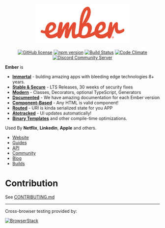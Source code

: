 <p align="center">
  <a href="https://emberjs.com"><img width="300" src="https://raw.githubusercontent.com/emberjs/website/master/source/images/brand/ember_Ember-Light.png"></a>
</p>

<p align="center">
   <a href="https://github.com/emberjs/ember.js/blob/master/LICENSE"><img src="https://img.shields.io/badge/license-MIT-blue.svg" alt="GitHub license"></a>
   <a href="https://www.npmjs.com/package/ember-source"><img src="https://img.shields.io/npm/v/ember-source.svg?style=flat" alt="npm version"></a>  
  <a href="http://travis-ci.org/emberjs/ember.js"><img src="https://secure.travis-ci.org/emberjs/ember.js.svg?branch=master" alt="Build Status"></a>
  <a href="https://codeclimate.com/github/emberjs/ember.js"><img src="https://codeclimate.com/github/emberjs/ember.js.svg" alt="Code Climate"></a>
  <a href="https://discord.gg/zT3asNS"><img src="https://img.shields.io/discord/480462759797063690.svg?logo=discord" alt="Discord Community Server"></a>
</p>

**Ember** is 

* [**Immortal**](https://en.wikipedia.org/wiki/Ember.js) - bulding amazing apps with bleeding edge technologies 8+ years.
* [**Stable & Secure**](https://emberjs.com/releases/) - LTS Releases, 30 weeks of security fixes
* [**Modern**](https://blog.emberjs.com/2019/02/11/coming-soon-in-ember-octane-part-1.html) - Classes, Decorators, optional TypeScript, Generators
* [**Documented**](https://guides.emberjs.com) - We have amazing documentation for each Ember version
* [**Component-Based**](https://octane-guides-preview.emberjs.com/release/components/component-basics/) - Any HTML is valid component!
* [**Routed**](https://octane-guides-preview.emberjs.com/release/routing/defining-your-routes/) - URI is kinda serialized state for you APP
* [**Atotracked**](https://octane-guides-preview.emberjs.com/release/state-management/tracked-properties/) - UI updates automatically!
* [**Binary Templates**](https://engineering.linkedin.com/blog/2017/12/the-glimmer-binary-experience) and other compile-time optimizations.

Used By **Netflix**, **Linkedin**, **Apple** and others.


- [Website](https://emberjs.com)
- [Guides](https://guides.emberjs.com)
- [API](https://emberjs.com/api)
- [Community](https://emberjs.com/community)
- [Blog](https://emberjs.com/blog)
- [Builds](https://emberjs.com/builds)

# Contribution

See [CONTRIBUTING.md](https://github.com/emberjs/ember.js/blob/master/CONTRIBUTING.md)

---

Cross-browser testing provided by:

<a href="http://browserstack.com"><img height="70" src="https://p3.zdusercontent.com/attachment/1015988/PWfFdN71Aung2evRkIVQuKJpE?token=eyJhbGciOiJkaXIiLCJlbmMiOiJBMTI4Q0JDLUhTMjU2In0..aUrNFb8clSXsFwgw5BUTcg.IJr5piuCen7PmSSBHSrOnqM9K5YZfxX3lvbp-5LCqoKOi4CjjgdA419iqjofs0nLtm26FMURvZ8JRTuKB4iHer6lGu5f8dXHtIkYAHjP5fXDWkl044Yg2mSdrhF6uPy62GdlBYoYxwvgkNrac8nN_In8GY-qOC7bYmlZyJT7tsTZUTYbNMQiXS86YA5LgdCEWzWreMvc3C6cvZtVXIrcVgpkroIhvsTQPm4vQA-Uq6iCbTPA4oX5cpEtMtrlg4jYBnnAE4BTw5UwU_dY83ep5g.7wpc1IKv0rSRGsvqCG_q3g" alt="BrowserStack"></a>
